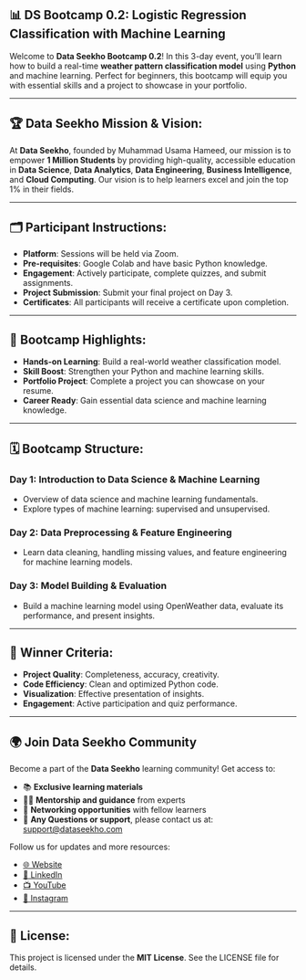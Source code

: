 ## 📊 DS Bootcamp 0.2: Logistic Regression Classification with Machine Learning

Welcome to **Data Seekho Bootcamp 0.2**! In this 3-day event, you’ll learn how to build a real-time **weather pattern classification model** using **Python** and machine learning. Perfect for beginners, this bootcamp will equip you with essential skills and a project to showcase in your portfolio.

---

## 🏆 Data Seekho Mission & Vision:
At **Data Seekho**, founded by Muhammad Usama Hameed, our mission is to empower **1 Million Students** by providing high-quality, accessible education in **Data Science**, **Data Analytics**, **Data Engineering**, **Business Intelligence**, and **Cloud Computing**. Our vision is to help learners excel and join the top 1% in their fields.

---

## 🗂️ Participant Instructions:
- **Platform**: Sessions will be held via Zoom.  
- **Pre-requisites**: Google Colab and have basic Python knowledge.  
- **Engagement**: Actively participate, complete quizzes, and submit assignments.  
- **Project Submission**: Submit your final project on Day 3.  
- **Certificates**: All participants will receive a certificate upon completion.  

---

## 🌟 Bootcamp Highlights:
- **Hands-on Learning**: Build a real-world weather classification model.  
- **Skill Boost**: Strengthen your Python and machine learning skills.  
- **Portfolio Project**: Complete a project you can showcase on your resume.  
- **Career Ready**: Gain essential data science and machine learning knowledge.

---

## 🗓️ Bootcamp Structure:
### **Day 1**: Introduction to Data Science & Machine Learning
- Overview of data science and machine learning fundamentals.  
- Explore types of machine learning: supervised and unsupervised.

### **Day 2**: Data Preprocessing & Feature Engineering  
- Learn data cleaning, handling missing values, and feature engineering for machine learning models.

### **Day 3**: Model Building & Evaluation  
- Build a machine learning model using OpenWeather data, evaluate its performance, and present insights.

---

## 🏅 Winner Criteria:
- **Project Quality**: Completeness, accuracy, creativity.  
- **Code Efficiency**: Clean and optimized Python code.  
- **Visualization**: Effective presentation of insights.  
- **Engagement**: Active participation and quiz performance.

---

## 🌍 **Join Data Seekho Community**

Become a part of the **Data Seekho** learning community! Get access to:
- 📚 **Exclusive learning materials**
- 👩‍🏫 **Mentorship and guidance** from experts
- 🤝 **Networking opportunities** with fellow learners
- 📧 **Any Questions or support**, please contact us at: support@dataseekho.com



Follow us for updates and more resources:
- [🌐 Website](https://dataseekho.com)
- [🔗 LinkedIn](https://www.linkedin.com/company/dataseekhoo)
- [📺 YouTube](https://www.youtube.com/dataseekhoo)
- [📸 Instagram](https://www.instagram.com/dataseekhoo)


---

## 📄 License:  
This project is licensed under the **MIT License**. See the LICENSE file for details.
